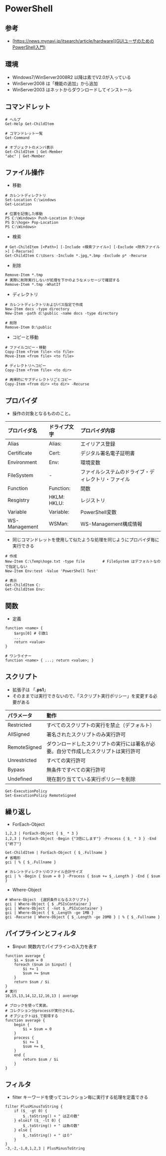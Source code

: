 # PowerShell

## 参考

- [https://news.mynavi.jp/itsearch/article/hardware](GUIユーザのためのPowerShell入門)

## 環境

- Windows7/WinServer2008R2 以降は素でV2.0が入っている
- WinServer2008 は「機能の追加」から追加
- WinServer2003 はネットからダウンロードしてインストール

## コマンドレット

```
# ヘルプ
Get-Help Get-ChildItem

# コマンドレット一覧
Get-Command

# オブジェクトのメンバ表示
Get-ChildItem | Get-Member
"abc" | Get-Member
```

## ファイル操作

- 移動

```
# カレントディレクトリ
Set-Location C:\windows
Get-Location

# 位置を記憶した移動
PS C:\Windows> Push-Location D:\hoge
PS D:\hoge> Pop-Location
PS C:\Windows> 
```

- 検索

```
# Get-ChildItem [<Path>] [-Include <検索ファイル>] [-Exclude <除外ファイル>] [-Recurse]
Get-ChildItem C:\Users -Include *.jpg,*.bmp -Exclude p* -Recurse
```

- 削除

```
Remove-Item *.tmp
# 実際に削除実行しないが処理を下かのようなメッセージで確認する
Remove-Item *.tmp -WhatIf
```

- ディレクトリ

```
# カレントディレクトリおよびパス指定で作成
New-Item docs -type directory
New-Item -path d:\public -name docs -type directory

# 削除
Remove-Item D:\public
```

- コピーと移動

```
# ファイルコピー・移動
Copy-Item <from file> <to file>
Move-Item <from file> <to file>

# ディレクトリへコピー
Copy-Item <from file> <to dir>

# 再帰的にサブディレクトリごとコピー
Copy-Item <from dir> <to dir> -Recurse
```

## プロバイダ
  - 操作の対象となるもののこと。

|プロバイダ名|ドライブ文字|プロバイダ内容|
|:--|:--|:--|
|Alias        |Alias:     |エイリアス登録|
|Certificate  |Cert:      |デジタル署名電子証明書|
|Environment  |Env:       |環境変数|
|FileSystem   |-          |ファイルシステムのドライブ・ディレクトリ・ファイル|
|Function     |Function:  |関数|
|Resgistry    |HKLM: HKLU:|レジストリ|
|Variable     |Variable:  |PowerShell変数|
|WS-Management|WSMan:     |WS-Management構成情報|

  - 同じコマンドレットを使用して似たような処理を同じようにプロバイダ毎に実行できる

```
# 作成
New-Item C:\Temp\hoge.txt -type file        # FileSystem はデフォルトなので指定しない
New-Item Env:test -Value 'PowerShell Test'

# 表示
Get-ChildItem C:
Get-ChildItem Env:
```

## 関数

- 定義

```
function <name> {
    $args[0] # 引数1
    ...
    return <value>
}

# ワンライナー
function <name> { ...; return <value>; }
```

## スクリプト

- 拡張子は 「**.ps1**」
- そのままでは実行できないので、「スクリプト実行ポリシー」を変更する必要がある

|パラメータ|動作|
|:--|:--|
|Restricted   |すべてのスクリプトの実行を禁止（デフォルト）|
|AllSigned    |署名されたスクリプトのみ実行許可|
|RemoteSigned |ダウンロードしたスクリプトの実行には署名が必要。自分で作成したスクリプトは実行許可|
|Unrestricted |すべての実行許可|
|Bypass       |無条件ですべての実行許可|
|Undefined    |現在割り当てている実行ポリシーを削除|

```
Get-ExecutionPolicy
Set-ExecutionPolicy RemoteSigned
```


## 繰り返し

- ForEach-Object

```
1,2,3 | ForEach-Object { $_ * 3 }
1,2,3 | ForEach-Object -Begin {"3倍にします"} -Process { $_ * 3 } -End {"終了"}

Get-ChildItem | ForEach-Object { $_.Fullname }
# 省略形
gci | % { $_.Fullname }

# カレントディレクトリのファイル合計サイズ
gci | % -Begin { $sum = 0 } -Process { $sum += $_.Length } -End { $sum }
```

- Where-Object

```
# Where-Object  {選択条件となるスクリプト}
gci | Where-Object { $_.PSIsContainer }
gci | Where-Object { -not $_.PSIsContainer }
gci | Where-Object { $_.Length -ge 1MB }
gci -Recurse | Where-Object { $_.Length -ge 20MB } | % { $_.Fullname }
```

## パイプラインとフィルタ

- $input: 関数内でパイプラインの入力を表す

```
function average {
    $i = $sum = 0
    foreach ($num in $input) {
        $i += 1
        $sum += $num
    }
    return $sum / $i
}
# 実行
10,15,13,14,12,12,16,13 | average

# ブロックを使って実装。
# コレクション分processが実行される。
# オブジェクトは$_で取得する
function average {
    begin {
        $i = $sum = 0
    }
    process {
        $i += 1
        $sum += $_
    }
    end {
        return $sum / $i
    }
}
```

## フィルタ

- filter キーワードを使ってコレクション毎に実行する処理を定義できる

```
filter PlusMinusToString {
    if ($_ -gt 0) {
        $_.toString() + " は正の数"
    } elseif ($_ -lt 0) {
        $_.toString() + " は負の数"
    } else {
        $_.toString() + " は０"
    }
}
-3,-2,-1,0,1,2,3 | PlusMinusToString
```




